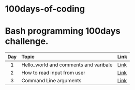 # 100days-of-coding
Bash programming 100days challenge.
======		

| Day | Topic            | Link   |
|:-----:|:----------------|:--------------------|
|1  | Hello_world and comments and varibale                   | <a href="https://github.com/raj1997/100days-of-coding/tree/master/Bash/Day-1">Link</a>  |
|2  | How to read input from user                 | <a href="https://github.com/raj1997/100days-of-coding/tree/master/Bash/Day-2">Link</a>  |
|3  | Command Line arguments                 | <a href="https://github.com/raj1997/100days-of-coding/tree/master/Bash/Day-3">Link</a>  |
